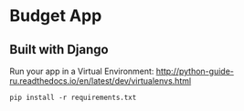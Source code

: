 # Budget App

## Built with Django

Run your app in a Virtual Environment:
http://python-guide-ru.readthedocs.io/en/latest/dev/virtualenvs.html

```shell
pip install -r requirements.txt
```